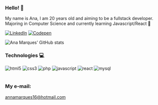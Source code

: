 ### Hello! 👋
My name is Ana, I am 20 years old and aiming to be a fullstack developer. <br />
Majoring in Computer Science and currently learning Javascript/React 👾



[![LinkedIn](https://img.shields.io/badge/LinkedIn-0077B5?style=for-the-badge&logo=linkedin&logoColor=white)](https://www.linkedin.com/in/ana-marques-11643b221)
[![Codepen](https://img.shields.io/badge/Codepen-000000?style=for-the-badge&logo=codepen&logoColor=white)](https://codepen.io/nana-marques)

![Ana Marques' GitHub stats](https://github-readme-stats.vercel.app/api?username=nana-marques&hide=stars&show_icons=true&theme=dracula)

### Technologies 💻

<div>
    <img align="center" alt="html5" src="https://img.shields.io/badge/HTML5-E34F26?style=for-the-badge&logo=html5&logoColor=white" />
    <img align="center" alt="css3" src="https://img.shields.io/badge/CSS3-1572B6?style=for-the-badge&logo=css3&logoColor=white" />
    <img align="center" alt="php" src="https://img.shields.io/badge/PHP-777BB4?style=for-the-badge&logo=php&logoColor=white" />
    <img align="center" alt="javascript" src="https://img.shields.io/badge/JavaScript-F7DF1E?style=for-the-badge&logo=javascript&logoColor=black" />
    <img align="center" alt="react" src="https://img.shields.io/badge/-ReactJs-61DAFB?logo=react&logoColor=white&style=for-the-badge" />
    <img align="center" alt="mysql" src="https://img.shields.io/badge/MySQL-00000F?style=for-the-badge&logo=mysql&logoColor=white" />
</div> <br />

### My e-mail: 
annamarques16@hotmail.com
